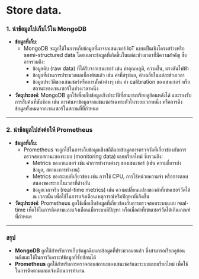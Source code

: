 # Store data.

### 1. นำข้อมูลไปเก็บไว้ใน MongoDB
- **ข้อมูลที่เก็บ**: 
  - MongoDB จะถูกใช้ในการเก็บข้อมูลที่มาจากเซนเซอร์ IoT แบบเป็นเชิงโครงสร้างหรือ semi-structured data โดยเฉพาะข้อมูลที่เกิดขึ้นในแต่ละช่วงเวลาที่มีความสำคัญ ซึ่งอาจรวมถึง:
    - ข้อมูลดิบ (raw data) ที่ได้รับจากเซนเซอร์ เช่น ค่าอุณหภูมิ, ความชื้น, แรงดันไฟฟ้า
    - ข้อมูลที่ผ่านการประมวลผลเบื้องต้นแล้ว เช่น ค่าที่สรุปผล, ค่าเฉลี่ยในแต่ละช่วงเวลา
    - ข้อมูลประวัติของเซนเซอร์หรือการตั้งค่าต่างๆ เช่น ค่า calibration ของเซนเซอร์ หรือสถานะของเซนเซอร์ในช่วงเวลาหนึ่ง
- **วัตถุประสงค์**: MongoDB ถูกใช้เพื่อเก็บข้อมูลเชิงประวัติที่สามารถเรียกดูย้อนหลังได้ และรองรับการสืบค้นที่ซับซ้อน เช่น การค้นหาข้อมูลจากเซนเซอร์เฉพาะตัวในระยะเวลาหนึ่ง หรือการดึงข้อมูลทั้งหมดจากเซนเซอร์ในสถานที่ที่กำหนด

---

### 2. นำข้อมูลไปส่งต่อให้ Prometheus
- **ข้อมูลที่เก็บ**: 
  - Prometheus จะถูกใช้ในการเก็บข้อมูลเชิงสถิติและข้อมูลการตรวจวัดที่เกี่ยวข้องกับการตรวจสอบสถานะของระบบ (monitoring data) แบบเรียลไทม์ ซึ่งรวมถึง:
    - Metrics ของเซนเซอร์ เช่น ค่าการทำงานต่างๆ ของเซนเซอร์ (เช่น ความถี่การส่งข้อมูล, สถานะการทำงาน)
    - Metrics ของระบบที่เกี่ยวข้อง เช่น การใช้ CPU, การใช้หน่วยความจำ หรือการตอบสนองของระบบในเวลาที่ต่างกัน
    - ข้อมูลเวลาจริง (real-time metrics) เช่น ความเปลี่ยนแปลงของค่าที่เซนเซอร์วัดได้ ณ เวลานั้น เพื่อใช้ในการแจ้งเตือนเหตุการณ์หรือปัญหาที่เกิดขึ้น
- **วัตถุประสงค์**: Prometheus ถูกใช้เพื่อเก็บข้อมูลที่เกี่ยวข้องกับการตรวจสอบระบบแบบ real-time เพื่อใช้ในการติดตามและแจ้งเตือนเมื่อระบบมีปัญหา หรือเมื่อค่าที่เซนเซอร์วัดได้เกินเกณฑ์ที่กำหนด

---

### **สรุป**
- **MongoDB** ถูกใช้สำหรับการเก็บข้อมูลดิบและข้อมูลที่ประมวลผลแล้ว ซึ่งสามารถเรียกดูย้อนหลังและใช้ในการวิเคราะห์ข้อมูลที่ซับซ้อนได้
- **Prometheus** ถูกใช้สำหรับการตรวจสอบสถานะของเซนเซอร์และระบบแบบเรียลไทม์ เพื่อใช้ในการติดตามและแจ้งเตือนการทำงาน